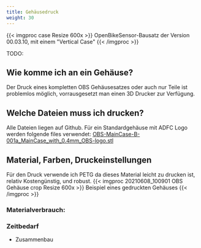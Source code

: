 ```yaml
---
title: Gehäusedruck
weight: 30
---
```


{{< imgproc case Resize 600x >}}
OpenBikeSensor-Bausatz der Version 00.03.10, mit einem "Vertical Case"
{{< /imgproc >}}

TODO:

## Wie komme ich an ein Gehäuse?
Der Druck eines kompletten OBS Gehäusesatzes oder auch nur Teile ist problemlos möglich, vorrausgesetzt man einen 3D Drucker zur Verfügung.
## Welche Dateien muss ich drucken?
Alle Dateien liegen auf Github. Für ein Standardgehäuse mit ADFC Logo werden folgende files verwendet:
[OBS-MainCase-B-001a_MainCase_with_0.4mm_OBS-logo.stl](https://github.com/openbikesensor/OpenBikeSensor3dPrintableCase/blob/master/MainCase/VerticalCase_JSN-AJ/OBS-MainCase-B-001a_MainCase_with_0.4mm_OBS-logo.stl)





## Material, Farben, Druckeinstellungen 
Für den Druck verwende ich PETG da dieses Material leicht zu drucken ist, relativ Kostengünstig, und robust. 
{{< imgproc 20210608_100901 OBS Gehäuse crop Resize 600x >}} 
Beispiel eines gedruckten Gehäuses {{< /imgproc >}}




### Materialverbrauch:

### Zeitbedarf

* Zusammenbau

